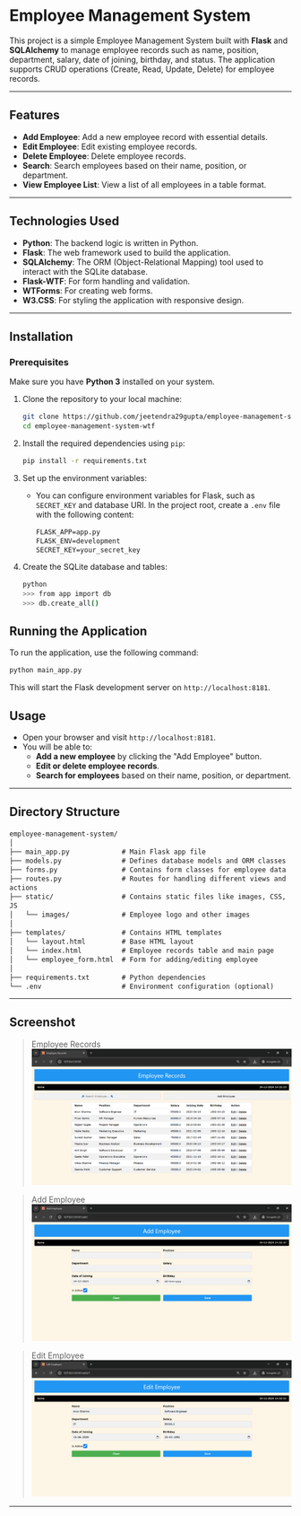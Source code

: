 # Employee Management System

This project is a simple Employee Management System built with **Flask** and **SQLAlchemy** to manage employee records such as name, position, department, salary, date of joining, birthday, and status. The application supports CRUD operations (Create, Read, Update, Delete) for employee records.

---

## Features

- **Add Employee**: Add a new employee record with essential details.
- **Edit Employee**: Edit existing employee records.
- **Delete Employee**: Delete employee records.
- **Search**: Search employees based on their name, position, or department.
- **View Employee List**: View a list of all employees in a table format.

---

## Technologies Used

- **Python**: The backend logic is written in Python.
- **Flask**: The web framework used to build the application.
- **SQLAlchemy**: The ORM (Object-Relational Mapping) tool used to interact with the SQLite database.
- **Flask-WTF**: For form handling and validation.
- **WTForms**: For creating web forms.
- **W3.CSS**: For styling the application with responsive design.

---

## Installation

### Prerequisites

Make sure you have **Python 3** installed on your system.

1. Clone the repository to your local machine:

   ```bash
   git clone https://github.com/jeetendra29gupta/employee-management-system-wtf.git
   cd employee-management-system-wtf
   ```

2. Install the required dependencies using `pip`:

   ```bash
   pip install -r requirements.txt
   ```

3. Set up the environment variables:

   - You can configure environment variables for Flask, such as `SECRET_KEY` and database URI. In the project root, create a `.env` file with the following content:

     ```
     FLASK_APP=app.py
     FLASK_ENV=development
     SECRET_KEY=your_secret_key
     ```

4. Create the SQLite database and tables:

   ```bash
   python
   >>> from app import db
   >>> db.create_all()
   ```

## Running the Application

To run the application, use the following command:

```bash
python main_app.py
```

This will start the Flask development server on `http://localhost:8181`.

## Usage

- Open your browser and visit `http://localhost:8181`.
- You will be able to:
  - **Add a new employee** by clicking the "Add Employee" button.
  - **Edit or delete employee records**.
  - **Search for employees** based on their name, position, or department.

---

## Directory Structure

```
employee-management-system/
│
├── main_app.py             # Main Flask app file
├── models.py               # Defines database models and ORM classes
├── forms.py                # Contains form classes for employee data
├── routes.py               # Routes for handling different views and actions
├── static/                 # Contains static files like images, CSS, JS
│   └── images/             # Employee logo and other images
│
├── templates/              # Contains HTML templates
│   └── layout.html         # Base HTML layout
│   └── index.html          # Employee records table and main page
│   └── employee_form.html  # Form for adding/editing employee
│
├── requirements.txt        # Python dependencies
└── .env                    # Environment configuration (optional)
```

---

## Screenshot
> Employee Records
> ![static/images/img_1.png](static/images/img_1.png)

> Add Employee
> ![static/images/img_2.png](static/images/img_2.png)

> Edit Employee
> ![static/images/img_3.png](static/images/img_3.png)

---
